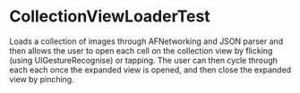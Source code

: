 CollectionViewLoaderTest
========================

Loads a collection of images through AFNetworking and JSON parser and then allows the user to open each cell on the collection view by flicking (using UIGestureRecognise) or tapping. The user can then cycle through each each once the expanded view is opened, and then close the expanded view by pinching.
